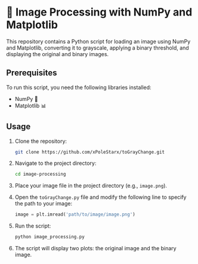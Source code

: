 # 🌄 Image Processing with NumPy and Matplotlib

This repository contains a Python script for loading an image using NumPy and Matplotlib, converting it to grayscale, applying a binary threshold, and displaying the original and binary images.

## Prerequisites

To run this script, you need the following libraries installed:

- NumPy 🧮
- Matplotlib 📊

## Usage

1. Clone the repository:

   ```bash
   git clone https://github.com/xPoleStarx/toGrayChange.git
   ```

2. Navigate to the project directory:

   ```bash
   cd image-processing
   ```

3. Place your image file in the project directory (e.g., `image.png`).

4. Open the `toGrayChange.py` file and modify the following line to specify the path to your image:

   ```python
   image = plt.imread('path/to/image/image.png')
   ```

5. Run the script:

   ```bash
   python image_processing.py
   ```

6. The script will display two plots: the original image and the binary image.

